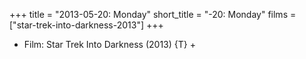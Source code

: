 +++
title = "2013-05-20: Monday"
short_title = "-20: Monday"
films = ["star-trek-into-darkness-2013"]
+++


* Film: Star Trek Into Darkness (2013) {T} +
